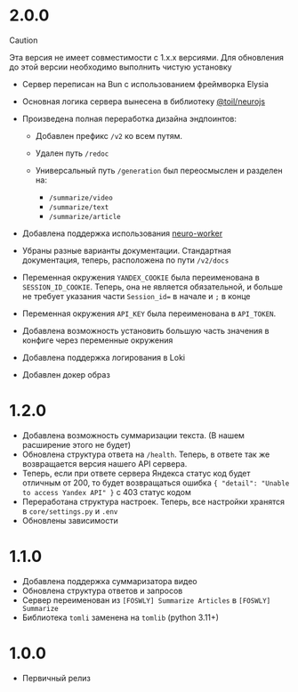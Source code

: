 # 2.0.0

> [!CAUTION]
> Эта версия не имеет совместимости с 1.x.x версиями.
> Для обновления до этой версии необходимо выполнить чистую установку

- Сервер переписан на Bun с использованием фреймворка Elysia
- Основная логика сервера вынесена в библиотеку [@toil/neurojs](https://github.com/FOSWLY/neurojs)
- Произведена полная переработка дизайна эндпоинтов:

  - Добавлен префикс `/v2` ко всем путям.

  - Удален путь `/redoc`

  - Универсальный путь `/generation` был переосмыслен и разделен на:

    - `/summarize/video`
    - `/summarize/text`
    - `/summarize/article`

- Добавлена поддержка использования [neuro-worker](https://github.com/FOSWLY/neuro-worker)
- Убраны разные варианты документации. Стандартная документация, теперь, расположена по пути `/v2/docs`
- Переменная окружения `YANDEX_COOKIE` была переименована в `SESSION_ID_COOKIE`. Теперь, она не является обязательной, и больше не требует указания части `Session_id=` в начале и `;` в конце
- Переменная окружения `API_KEY` была переименована в `API_TOKEN`.
- Добавлена возможность установить большую часть значения в конфиге через переменные окружения
- Добавлена поддержка логирования в Loki
- Добавлен докер образ

# 1.2.0

- Добавлена возможность суммаризации текста. (В нашем расширение этого не будет)
- Обновлена структура ответа на `/health`. Теперь, в ответе так же возвращается версия нашего API сервера.
- Теперь, если при ответе сервера Яндекса статус код будет отличным от 200, то будет возвращаться ошибка `{ "detail": "Unable to access Yandex API" }` с 403 статус кодом
- Переработана структура настроек. Теперь, все настройки хранятся в `core/settings.py` и `.env`
- Обновлены зависимости

# 1.1.0

- Добавлена поддержка суммаризатора видео
- Обновлена структура ответов и запросов
- Сервер переименован из `[FOSWLY] Summarize Articles` в `[FOSWLY] Summarize`
- Библиотека `tomli` заменена на `tomlib` (python 3.11+)

# 1.0.0

- Первичный релиз
